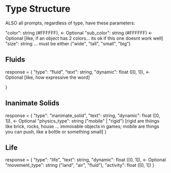 # Type Structure

ALSO all prompts, regardless of type, have these parameters:

"color": string (#FFFFFF), <- Optional
"sub_color": string (#FFFFFF) <- Optional [like, if an object has 2 colors... its ok if this one doesnt work well]
"size": string ... must be either ("wide", "tall", "small", "big")

## Fluids

response = {
    "type": "fluid",
    "text": string,
    "dynamic": float ([0, 1]), <- Optional [like, how expressive the word]

}

## Inanimate Solids

response = {
    "type": "inanimate_solid",
    "text": string,
    "dynamic": float ([0, 1]), <- Optional
    "physics_type": string ("mobile" | "rigid") [rigid are thiings like brick, rocks, house ... immovable objects in games; mobile are things you can push, like a bottle or something small]
}

## Life

response = {
    "type": "life",
    "text": string,
    "dynamic": float ([0, 1]), <- Optional
    "movement_type": string ("land", "air", "fluid"),
    "activity": float ([0, 1])
}

